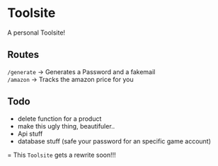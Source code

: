 # Toolsite
A personal Toolsite!

## Routes
`/generate` -> Generates a Password and a fakemail <br>
`/amazon` -> Tracks the amazon price for you 

## Todo
+ delete function for a product
+ make this ugly thing, beautifuler..
+ Api stuff
+ database stuff (safe your password for an specific game account)

= This `Toolsite` gets a rewrite soon!!!
 
